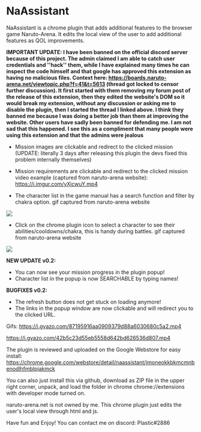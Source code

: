 # NaAssistant
NaAssistant is a chrome plugin that adds additional features to the browser game Naruto-Arena. It edits the local view of the user to add additional features as QOL improvements.

**IMPORTANT UPDATE: I have been banned on the official discord server because of this project. The admin claimed I am able to catch user credentials and ''hack'' them, while I have explained many times he can inspect the code himself and that google has approved this extension as having no malicious files. Context here: https://boards.naruto-arena.net/viewtopic.php?f=41&t=5613 (thread got locked to censor further discussion).  It first started with them removing my forum post of the release of this extension, then they edited the website's DOM so it would break my extension, without any discussion or asking me to disable the plugin, then I started the thread I linked above. I think they banned me because I was doing a better job than them at improving the website. Other users have sadly been banned for defending me.
I am not sad that this happened. I see this as a compliment that many people were using this extension and that the admins were jealous**

- Mission images are clickable and redirect to the clicked mission (UPDATE: literally 3 days after releasing this plugin the devs fixed this problem internally themselves)
- Mission requirements are clickable and redirect to the clicked mission
video example (captured from naruto-arena website):
https://i.imgur.com/yXjcwuY.mp4

- The character list in the game manual has a search function and filter by chakra option.
gif captured from naruto-arena website
<img src="https://i.imgur.com/Hqtnk7Y.gif"/>


- Click on the chrome plugin icon to select a character to see their abilities/cooldowns/chakra, this is handy during battles.
gif captured from naruto-arena website
<img src="https://i.imgur.com/OVUMwkP.gif"/>

**NEW UPDATE v0.2:**
- You can now see your mission progress in the plugin popup!
- Character list in the popup is now SEARCHABLE by typing names!

**BUGFIXES v0.2:**
- The refresh button does not get stuck on loading anymore!
- The links in the popup window are now clickable and will redirect you to the clicked URL.


Gifs: https://i.gyazo.com/87195916aa0909379d88a6030680c5a2.mp4

https://i.gyazo.com/42b5c23d55eb5558d642bd626536d807.mp4

The plugin is reviewed and uploaded on the Google Webstore for easy install: https://chrome.google.com/webstore/detail/naassistant/jmoneokkbkmcmnbenodlhfmblpjakmck

You can also just install this via github, download as ZIP file in the upper right corner, unpack, and load the folder in chrome chrome://extensions with developer mode turned on.

naruto-arena.net is not owned by me. This chrome plugin just edits the user's local view through html and js.

Have fun and Enjoy!
You can contact me on discord: Plastic#2886
